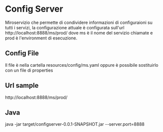 # Config Server
Miroservizio che permette di condividere informazioni di configuraioni su tutti i servizi,
la configurazione attuale è configurata sull'url http://localhost:8888/ms/prod/ dove ms è il nome del servizio chiamate e prod è l'environment di esecuzione.
## Config File
Il file è nella cartella resources/config/ms.yaml oppure è possibile sostituirlo con un file di properties

## Url sample
http://localhost:8888/ms/prod/

## Java
java -jar target/configserver-0.0.1-SNAPSHOT.jar --server.port=8888

